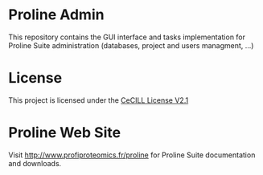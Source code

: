 
# Proline Admin

This repository contains the GUI interface and tasks implementation for Proline Suite administration (databases, project and users managment,  ...)

# License

This project is licensed under the [CeCILL License V2.1](http://www.cecill.info/licences/Licence_CeCILL_V2.1-en.html)

# Proline Web Site

 Visit http://www.profiproteomics.fr/proline for Proline Suite documentation and downloads.
